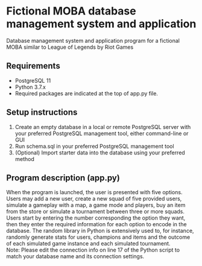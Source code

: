 # Fictional MOBA database management system and application
Database management system and application program for a fictional MOBA similar to League of Legends by Riot Games

## Requirements
* PostgreSQL 11
* Python 3.7.x
* Required packages are indicated at the top of app.py file.

## Setup instructions
1. Create an empty database in a local or remote PostgreSQL server with your preferred PostgreSQL management tool, either command-line or GUI
2. Run schema.sql in your preferred PostgreSQL management tool
3. (Optional) Import starter data into the database using your preferred method

## Program description (app.py)
When the program is launched, the user is presented with five options. Users may add a new user, create a new squad of five provided users, simulate a gameplay with a map, a game mode and players, buy an item from the store or simulate a tournament between three or more squads. Users start by entering the number corresponding the option they want, then they enter the required information for each option to encode in the database. The random library in Python is extensively used to, for instance, randomly generate stats for users, champions and items and the outcome of each simulated game instance and each simulated tournament.  
Note: Please edit the connection info on line 17 of the Python script to match your database name and its connection settings.
